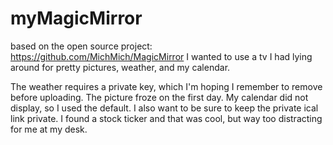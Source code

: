# myMagicMirror
based on the open source project: https://github.com/MichMich/MagicMirror
I wanted to use a tv I had lying around for pretty pictures, weather, and my calendar. 

The weather requires a private key, which I'm hoping I remember to remove before uploading.
The picture froze on the first day. 
My calendar did not display, so I used the default. I also want to be sure to keep the private ical link private.
I found a stock ticker and that was cool, but way too distracting for me at my desk.

